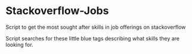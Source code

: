 # Stackoverflow-Jobs
Script to get the most sought after skills in job offerings on stackoverflow

Script searches for these little blue tags describing what skills they are looking for.
